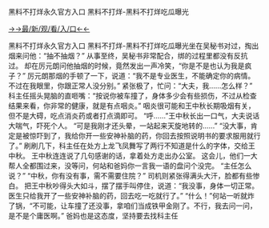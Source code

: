 黑料不打烊永久官方入口 黑料不打烊-黑料不打烊吃瓜曝光


<a href="https://hyp.senfoop.com?https://github.com">→→最/新/观/看/入/口←←</a>



黑料不打烊永久官方入口 黑料不打烊-黑料不打烊吃瓜曝光坐在吴秘书对过，掏出烟来问他：“抽不抽烟？”
从事至终，吴秘书非常配合，绑的过程里都没有反抗过。
却在厉元朗问他抽烟的时候，竟然发出一声冷笑，“你是不是也认为我是疯子？”
厉元朗那烟的手顿了一下，说道：“我不是专业医生，不能确定你的病情。不过在我眼里，你跟正常人没分别。”
紧张极了，忙问：“大夫，我……怎么样？”
科主任摇头晃脑的直咂嘴：“按说你被车撞了，身体多少会有些损伤，不过从检查结果来看，你非常的健康，就是有点咽炎。”
咽炎很可能和王中秋长期吸烟有关，但不是大碍，吃点消炎药或者打点滴即可。
“呼……”王中秋长出一口气，大夫说话大喘气，吓死个人。
“可是我刚才还头晕，一站起来天旋地转的……”
“没大事，肯定是被惊吓到了，我给你开一些安神补脑的药，你回去按照说明书的要求服用就行了。”
刷刷几下，科主任在处方上龙飞凤舞写了两行不知道是什么的字体，交给王中秋。
王中秋连连说了几句感谢的话，拿着处方走出办公室。
这会儿，他们一大帮人全都围过来，没等问，何站和爸妈你一言我一语的盘问个没完。
“主任怎么说？”
“中秋，你有没有事，需不需要住院？”
司机则紧张得满头大汗，脸都有些惨白。
把王中秋吵得头大如斗，摆了摆手叫停住，说道：“我没事，身体一切正常。医生只给我开了一些安神补脑的药，回去吃一吃就行了。”
“什么！”何站一听就炸了锅，“不可能，让车撞了还没事，拿咱们当成铁甲金刚了。不行，我去问一问，是不是个庸医啊。”
爸妈也是这态度，坚持要去找科主任
